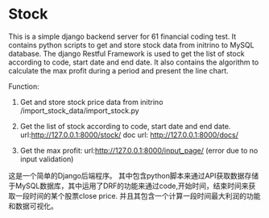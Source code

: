 # Stock
This is a simple django backend server for 61 financial coding test. It contains python scripts to get and store stock data from initrino to MySQL database. The django Restful Framework is used to get the list of stock according to code, start date and end date. It also contains the algorithm to calculate the max profit during a period and present the line chart.

Function:
1. Get and store stock price data from initrino
 /import_stock_data/import_stock.py

2. Get the list of stock according to code, start date and end date.
 url:http://127.0.0.1:8000/stock/
 doc url: http://127.0.0.1:8000/docs/
 
3. Get the max profit:
 url:http://127.0.0.1:8000/input_page/ (error due to no input validation)
 
 这是一个简单的Django后端程序。 其中包含python脚本来通过API获取数据存储于MySQL数据库，其中运用了DRF的功能来通过code,开始时间，结束时间来获取一段时间的某个股票close price. 并且其包含一个计算一段时间最大利润的功能和数据可视化。
 
 
 
